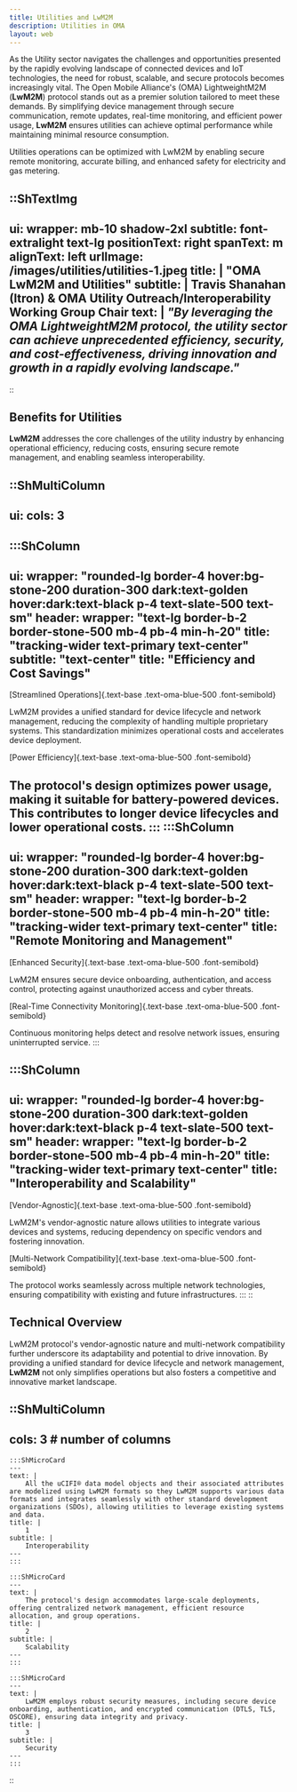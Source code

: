 ```yaml
---
title: Utilities and LwM2M
description: Utilities in OMA
layout: web
---
```

As the Utility sector navigates the challenges and opportunities presented by the rapidly evolving landscape of connected devices and IoT technologies, the need for robust, scalable, and secure protocols becomes increasingly vital. The Open Mobile Alliance's (OMA) LightweightM2M (__LwM2M__) protocol stands out as a premier solution tailored to meet these demands. By simplifying device management through secure communication, remote updates, real-time monitoring, and efficient power usage, __LwM2M__ ensures utilities can achieve optimal performance while maintaining minimal resource consumption.

Utilities operations can be optimized with LwM2M by enabling secure remote monitoring, accurate billing, and enhanced safety for electricity and gas metering.


::ShTextImg
---
ui:
    wrapper: mb-10 shadow-2xl
    subtitle: font-extralight text-lg
positionText: right
spanText: m
alignText: left
urlImage: /images/utilities/utilities-1.jpeg
title: | 
    "OMA LwM2M and Utilities"
subtitle: |
    Travis Shanahan (Itron) & OMA Utility Outreach/Interoperability Working Group Chair
text: |
    _"By leveraging the OMA LightweightM2M protocol, the utility sector can achieve unprecedented efficiency, security, and cost-effectiveness, driving innovation and growth in a rapidly evolving landscape."_ 
---
::

## Benefits for Utilities

__LwM2M__ addresses the core challenges of the utility industry by enhancing operational efficiency, reducing costs, ensuring secure remote management, and enabling seamless interoperability.

::ShMultiColumn
---
ui:
cols: 3
---
  :::ShColumn 
  --- 
  ui:
    wrapper: "rounded-lg border-4 hover:bg-stone-200 duration-300 dark:text-golden hover:dark:text-black p-4 text-slate-500 text-sm"
    header:
      wrapper: "text-lg border-b-2 border-stone-500 mb-4 pb-4 min-h-20"
      title: "tracking-wider text-primary text-center"
      subtitle: "text-center"
  title: "Efficiency and<br /> Cost Savings"
  ---
  [Streamlined Operations]{.text-base .text-oma-blue-500 .font-semibold}
  
  LwM2M provides a unified standard for device lifecycle and network management, reducing the complexity of handling multiple proprietary systems. This standardization minimizes operational costs and accelerates device deployment.
  
  [Power Efficiency]{.text-base .text-oma-blue-500 .font-semibold}

  The protocol's design optimizes power usage, making it suitable for battery-powered devices. This contributes to longer device lifecycles and lower operational costs.
  :::
  :::ShColumn 
  ---
  ui:
    wrapper: "rounded-lg border-4 hover:bg-stone-200 duration-300 dark:text-golden hover:dark:text-black p-4 text-slate-500 text-sm"
    header:
      wrapper: "text-lg border-b-2 border-stone-500 mb-4 pb-4 min-h-20"
      title: "tracking-wider text-primary text-center"
  title: "Remote Monitoring and Management"
  ---
  [Enhanced Security]{.text-base .text-oma-blue-500 .font-semibold} 

  LwM2M ensures secure device onboarding, authentication, and access control, protecting against unauthorized access and cyber threats.

  [Real-Time Connectivity Monitoring]{.text-base .text-oma-blue-500 .font-semibold}

  Continuous monitoring helps detect and resolve network issues, ensuring uninterrupted service.
  :::

  :::ShColumn 
  ---
  ui:
    wrapper: "rounded-lg border-4 hover:bg-stone-200 duration-300 dark:text-golden hover:dark:text-black p-4 text-slate-500 text-sm"
    header:
      wrapper: "text-lg border-b-2 border-stone-500 mb-4 pb-4 min-h-20"
      title: "tracking-wider text-primary text-center"
  title: "Interoperability and Scalability"
  ---
  [Vendor-Agnostic]{.text-base .text-oma-blue-500 .font-semibold}
  
  LwM2M's vendor-agnostic nature allows utilities to integrate various devices and systems, reducing dependency on specific vendors and fostering innovation.
  
  [Multi-Network Compatibility]{.text-base .text-oma-blue-500 .font-semibold}
  
  The protocol works seamlessly across multiple network technologies, ensuring compatibility with existing and future infrastructures.
  :::
::

## Technical Overview

LwM2M protocol's vendor-agnostic nature and multi-network compatibility further underscore its adaptability and potential to drive innovation. By providing a unified standard for device lifecycle and network management, __LwM2M__ not only simplifies operations but also fosters a competitive and innovative market landscape.


::ShMultiColumn
---
cols: 3 # number of columns
---

    :::ShMicroCard 
    ---
    text: | 
        All the uCIFI® data model objects and their associated attributes are modelized using LwM2M formats so they LwM2M supports various data formats and integrates seamlessly with other standard development organizations (SDOs), allowing utilities to leverage existing systems and data.
    title: |
        1
    subtitle: |
        Interoperability
    ---
    :::

    :::ShMicroCard 
    ---
    text: | 
        The protocol's design accommodates large-scale deployments, offering centralized network management, efficient resource allocation, and group operations.
    title: |
        2
    subtitle: |
        Scalability
    ---
    :::

    :::ShMicroCard 
    ---
    text: | 
        LwM2M employs robust security measures, including secure device onboarding, authentication, and encrypted communication (DTLS, TLS, OSCORE), ensuring data integrity and privacy.
    title: |
        3
    subtitle: |
        Security
    ---
    :::

::
